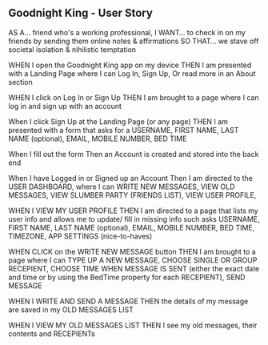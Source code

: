 ## Goodnight King - User Story

AS A… friend who's a working professional,
I WANT… to check in on my friends by sending them online notes & affirmations
SO THAT… we stave off societal isolation & nihilistic temptation

WHEN I open the Goodnight King app on my device
THEN I am presented with a Landing Page where I can Log In, Sign Up, Or read more in an About section

WHEN I click on Log In or Sign Up
THEN I am brought to a page where I can log in and sign up with an account

When I click Sign Up at the Landing Page (or any page)
THEN I am presented with a form that asks for a 
    USERNAME, 
    FIRST NAME, 
    LAST NAME (optional), 
    EMAIL, 
    MOBILE NUMBER,
    BED TIME

When I fill out the form
Then an Account is created and stored into the back end

When I have Logged in or Signed up an Account
Then I am directed to the 
    USER DASHBOARD, 
        where I can WRITE NEW MESSAGES, 
        VIEW OLD MESSAGES,
        VIEW SLUMBER PARTY (FRIENDS LIST),
        VIEW USER PROFILE,

WHEN I VIEW MY USER PROFILE
THEN I am directed to a page that lists my user info and allows me to update/ fill in missing info such asks
    USERNAME, 
    FIRST NAME, 
    LAST NAME (optional), 
    EMAIL, 
    MOBILE NUMBER,
    BED TIME,
    TIMEZONE,
    APP SETTINGS (nice-to-haves)

WHEN CLICK on the WRITE NEW MESSAGE button
THEN I am brought to a page where I can 
    TYPE UP A NEW MESSAGE, 
    CHOOSE SINGLE OR GROUP RECEPIENT,
    CHOOSE TIME WHEN MESSAGE IS SENT (either the exact date and time or by using the BedTime property for each RECEPIENT), 
    SEND MESSAGE

WHEN I WRITE AND SEND A MESSAGE
THEN the details of my message are saved in my OLD MESSAGES LIST

WHEN I VIEW MY OLD MESSAGES LIST
THEN I see my old messages, their contents and RECEPIENTs
